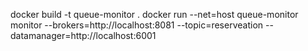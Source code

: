 
docker build -t queue-monitor .
docker run --net=host queue-monitor monitor --brokers=http://localhost:8081 --topic=reserveation --datamanager=http://localhost:6001

